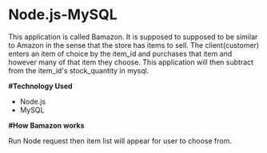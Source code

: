 # Node.js-MySQL

This application is called Bamazon.  It is supposed to supposed to be similar to Amazon in the sense that the store has items to sell.  The client(customer) enters an item of choice by the item_id and purchases that item and however many of that item they choose.  This application will then subtract from the item_id's stock_quantity in mysql.

**#Technology Used**

* Node.js
* MySQL


**#How Bamazon works**

Run Node request then item list will appear for user to choose from.

[Node Req]: https://OneDrive/Documents/Coding_Bootcamp/Node.js-MySQL/assets/images/initialNodeReq.png "Initial Node Request"
